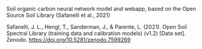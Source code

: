 Soil organic carbon neural network model and webapp, based on the Open Source Soil Library (Safanelli et al., 2021)

Safanelli, J. L., Hengl, T., Sanderman, J., & Parente, L. (2021). Open Soil Spectral Library (training data and calibration models) (v1.2) [Data set]. Zenodo. https://doi.org/10.5281/zenodo.7599269
